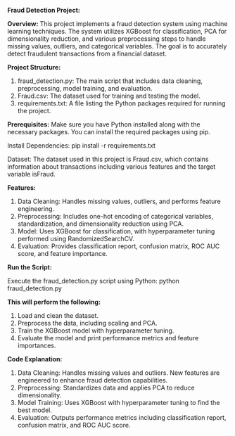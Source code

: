 **Fraud Detection Project:**

**Overview:**
This project implements a fraud detection system using machine learning techniques. 
The system utilizes XGBoost for classification, PCA for dimensionality reduction, and various preprocessing steps to handle missing values, outliers, and categorical variables. 
The goal is to accurately detect fraudulent transactions from a financial dataset.

**Project Structure:**

1. fraud_detection.py: The main script that includes data cleaning, preprocessing, model training, and evaluation.
2. Fraud.csv: The dataset used for training and testing the model.
3. requirements.txt: A file listing the Python packages required for running the project.

**Prerequisites:**
Make sure you have Python installed along with the necessary packages. You can install the required packages using pip.

Install Dependencies: pip install -r requirements.txt

Dataset:
The dataset used in this project is Fraud.csv, which contains information about transactions including various features and the target variable isFraud.

**Features:**
1. Data Cleaning: Handles missing values, outliers, and performs feature engineering.
2. Preprocessing: Includes one-hot encoding of categorical variables, standardization, and dimensionality reduction using PCA.
3. Model: Uses XGBoost for classification, with hyperparameter tuning performed using RandomizedSearchCV.
4. Evaluation: Provides classification report, confusion matrix, ROC AUC score, and feature importance.

**Run the Script:**

Execute the fraud_detection.py script using Python:
python fraud_detection.py

**This will perform the following:**
1. Load and clean the dataset.
2. Preprocess the data, including scaling and PCA.
3. Train the XGBoost model with hyperparameter tuning.
4. Evaluate the model and print performance metrics and feature importances.
   
**Code Explanation:**
1. Data Cleaning: Handles missing values and outliers. New features are engineered to enhance fraud detection capabilities.
2. Preprocessing: Standardizes data and applies PCA to reduce dimensionality.
3. Model Training: Uses XGBoost with hyperparameter tuning to find the best model.
4. Evaluation: Outputs performance metrics including classification report, confusion matrix, and ROC AUC score.
